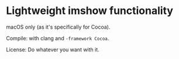 # Lightweight imshow functionality

macOS only (as it's specifically for Cocoa).

Compile: with clang and `-framework Cocoa`.

License: Do whatever you want with it.